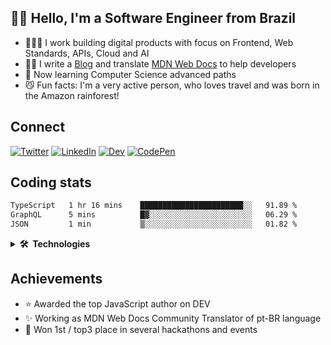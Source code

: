 ## 👋🏻 Hello, I'm a Software Engineer from Brazil
- 👨🏼‍💻 I work building digital products with focus on Frontend, Web Standards, APIs, Cloud and AI
- ✍🏻 I write a [Blog](https://dev.to/lucasm) and translate [MDN Web Docs](https://github.com/mdn/) to help developers
- 🤍 Now learning Computer Science advanced paths
- 😼 Fun facts: I'm a very active person, who loves travel and was born in the Amazon rainforest!

## Connect

[![Twitter](https://skillicons.dev/icons?i=twitter)](https://twitter.com/lucasmezs)
[![LinkedIn](https://skillicons.dev/icons?i=linkedin)](https://linkedin.com/in/lucasmezs)
[![Dev](https://skillicons.dev/icons?i=devto)](https://dev.to/lucasm)
[![CodePen](https://skillicons.dev/icons?i=codepen)](https://codepen.io/lucasm)

## Coding stats

<!--START_SECTION:waka-->

```txt
TypeScript   1 hr 16 mins    ███████████████████████░░   91.89 %
GraphQL      5 mins          █▓░░░░░░░░░░░░░░░░░░░░░░░   06.29 %
JSON         1 min           ▒░░░░░░░░░░░░░░░░░░░░░░░░   01.82 %
```

<!--END_SECTION:waka-->

<details>
<summary><strong>🛠️&nbsp;&nbsp;Technologies</strong></summary>
</br>
  
[![typescript](https://skillicons.dev/icons?i=typescript)](https://typescriptlang.org/)
[![react](https://skillicons.dev/icons?i=react)](https://react.dev)
[![css](https://skillicons.dev/icons?i=css)](https://developer.mozilla.org/docs/Web/CSS)
[![webpack](https://skillicons.dev/icons?i=webpack)](https://webpack.js.org/)
[![sass](https://skillicons.dev/icons?i=sass)](https://sass-lang.com/)
[![html](https://skillicons.dev/icons?i=html)](https://developer.mozilla.org/docs/Web/HTML)
[![javascript](https://skillicons.dev/icons?i=javascript)](https://developer.mozilla.org/docs/Web/JavaScript)
[![graphql](https://skillicons.dev/icons?i=graphql)](https://graphql.org/)
[![docker](https://skillicons.dev/icons?i=docker)](https://docker.com/)
[![git](https://skillicons.dev/icons?i=git)](https://git-scm.com/)
[![nodejs](https://skillicons.dev/icons?i=nodejs)](https://nodejs.org)
[![vue](https://skillicons.dev/icons?i=vue)](https://vuejs.org/)
[![c](https://skillicons.dev/icons?i=c)](https://w3schools.com/c/)
[![nextjs](https://skillicons.dev/icons?i=nextjs)](https://nextjs.org/)
[![wordpress](https://skillicons.dev/icons?i=wordpress)](https://wordpress.org/)
[![postgresql](https://skillicons.dev/icons?i=postgresql)](https://postgresql.org/)
[![aws](https://skillicons.dev/icons?i=aws)](https://aws.amazon.com/)
[![azure](https://skillicons.dev/icons?i=azure)](https://azure.microsoft.com/)
[![gcp](https://skillicons.dev/icons?i=gcp)](https://cloud.google.com/)
[![nginx](https://skillicons.dev/icons?i=nginx)](https://nginx.com/)
[![angular](https://skillicons.dev/icons?i=angular)](https://angular.io/)
[![styledcomponents](https://skillicons.dev/icons?i=styledcomponents)](https://styled-components.com/)
[![svg](https://skillicons.dev/icons?i=svg)](https://developer.mozilla.org/docs/Web/SVG)
[![vscode](https://skillicons.dev/icons?i=vscode)](https://code.visualstudio.com/)
[![vim](https://skillicons.dev/icons?i=vim)](https://neovim.io/)
[![linux](https://skillicons.dev/icons?i=linux)](https://distrochooser.de/)
[![openstack](https://skillicons.dev/icons?i=openstack)](https://openstack.org/)
[![grafana](https://skillicons.dev/icons?i=grafana)](https://grafana.com/)


</details>

## Achievements

- ⭐️ Awarded the top JavaScript author on DEV
- ✨ Working as MDN Web Docs Community Translator of pt-BR language
- 💫 Won 1st / top3 place in several hackathons and events
